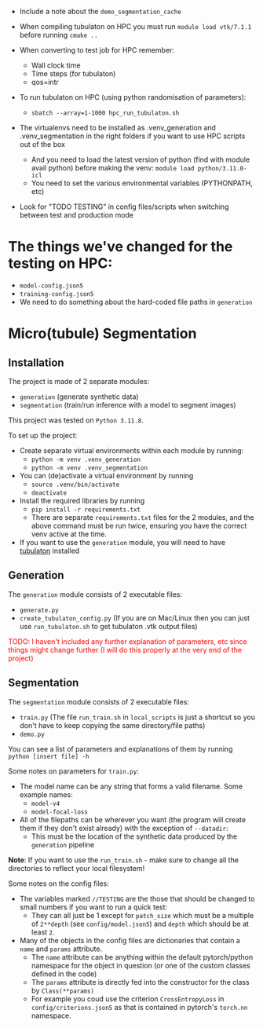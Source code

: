 * Include a note about the `demo_segmentation_cache`


* When compiling tubulaton on HPC you must run
`module load vtk/7.1.1`
before running `cmake ..`

* When converting to test job for HPC remember:
	* Wall clock time
	* Time steps (for tubulaton)
	* qos=intr

* To run tubulaton on HPC (using python randomisation of parameters):
	* `sbatch --array=1-1000 hpc_run_tubulaton.sh` 

* The virtualenvs need to be installed as .venv_generation and .venv_segmentation in the right folders if you want to use HPC scripts out of the box
	* And you need to load the latest version of python (find with module avail python) before making the venv: `module load python/3.11.0-icl` 
	* You need to set the various environmental variables (PYTHONPATH, etc)

* Look for "TODO TESTING" in config files/scripts when switching between test and production mode
	
# The things we've changed for the testing on HPC:
* `model-config.json5`
* `training-config.json5`
* We need to do something about the hard-coded file paths in `generation`


# Micro(tubule) Segmentation

## Installation

The project is made of 2 separate modules:

* `generation` (generate synthetic data)
* `segmentation` (train/run inference with a model to segment images)

This project was tested on `Python 3.11.8`.

To set up the project:

* Create separate virtual environments within each module by running:
	* `python -m venv .venv_generation` 
	* `python -m venv .venv_segmentation`
* You can (de)activate a virtual environment by running
	* `source .venv/bin/activate` 
	* `deactivate`
* Install the required libraries by running
	* `pip install -r requirements.txt`
	* There are separate `requirements.txt` files for the 2 modules, and the above command must be run twice, ensuring you have the correct venv active at the time.
* If you want to use the `generation` module, you will need to have [tubulaton](https://gitlab.com/slcu/teamHJ/tubulaton) installed

## Generation

The `generation` module consists of 2 executable files:

* `generate.py`
* `create_tubulaton_config.py` (If you are on Mac/Linux then you can just use `run_tubulaton.sh` to get tubulaton .vtk output files)

<span style='color: red;'> TODO: I haven't included any further explanation of parameters, etc since things might change further (I will do this properly at the very end of the project)

## Segmentation

The `segmentation` module consists of 2 executable files:

* `train.py` (The file `run_train.sh` in `local_scripts` is just a shortcut so you don't have to keep copying the same directory/file paths) 
* `demo.py`

You can see a list of parameters and explanations of them by running `python [insert file] -h`


Some notes on parameters for `train.py`:

* The model name can be any string that forms a valid filename. Some example names:
	* `model-v4`
	* `model-focal-loss` 
* All of the filepaths can be wherever you want (the program will create them if they don't exist already) with the exception of `--datadir`:
	* This must be the location of the synthetic data produced by the `generation` pipeline
	
**Note**: If you want to use the `run_train.sh` - make sure to change all the directories to reflect your local filesystem!

Some notes on the config files:

* The variables marked `//TESTING` are the those that should be changed to small numbers if you want to run a quick test:
	* They can all just be 1 except for `patch_size` which must be a multiple of `2**depth` (see `config/model.json5`) and `depth` which should be at least `2`.
* Many of the objects in the config files are dictionaries that contain a `name` and `params` attribute.
	* The `name` attribute can be anything within the default pytorch/python namespace for the object in question (or one of the custom classes defined in the code)
	* The `params` attribute is directly fed into the constructor for the class by `Class(**params)`
	* For example you coud use the criterion `CrossEntropyLoss` in `config/criterions.json5` as that is contained in pytorch's `torch.nn` namespace.



